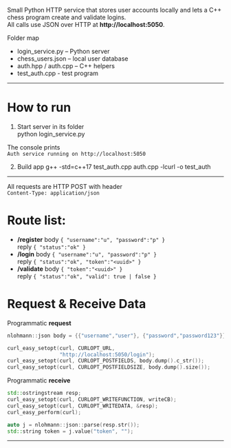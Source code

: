 
Small Python HTTP service that stores user accounts
locally and lets a C++ chess program create and validate logins.  
All calls use JSON over HTTP at **http://localhost:5050**.

Folder map
* login_service.py     – Python server  
* chess_users.json     – local user database 
* auth.hpp / auth.cpp  – C++ helpers
* test_auth.cpp        - test program  

----------------------------------------------------------------------
# How to run

1. Start server in its folder  
python login_service.py 

The console prints  
`Auth service running on http://localhost:5050`

2. Build app 
g++ -std=c++17 test_auth.cpp auth.cpp -lcurl -o test_auth

----------------------------------------------------------------------
All requests are HTTP POST with header  
`Content-Type: application/json`

# Route list:
* **/register**  body `{ "username":"u", "password":"p" }`  
              reply `{ "status":"ok" }`
* **/login**     body `{ "username":"u", "password":"p" }`  
              reply `{ "status":"ok", "token":"<uuid>" }`
* **/validate**  body `{ "token":"<uuid>" }`  
              reply `{ "status":"ok", "valid": true | false }`


# Request & Receive Data

Programmatic **request** 
```cpp
nlohmann::json body = {{"username","user"}, {"password","password123"}};

curl_easy_setopt(curl, CURLOPT_URL,
                 "http://localhost:5050/login");
curl_easy_setopt(curl, CURLOPT_POSTFIELDS, body.dump().c_str());
curl_easy_setopt(curl, CURLOPT_POSTFIELDSIZE, body.dump().size());
```

Programmatic **receive** 
```cpp
std::ostringstream resp;
curl_easy_setopt(curl, CURLOPT_WRITEFUNCTION, writeCB);
curl_easy_setopt(curl, CURLOPT_WRITEDATA, &resp);
curl_easy_perform(curl);

auto j = nlohmann::json::parse(resp.str());
std::string token = j.value("token", "");   
```


----------------------------------------------------------------------
